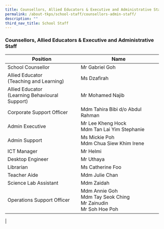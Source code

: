 ```yaml
---
title: Counsellors, Allied Educators & Executive and Administrative Staff
permalink: /about-tkps/school-staff/counsellors-admin-staff/
description: ""
third_nav_title: School Staff
---
```

### **Counsellors, Allied Educators & Executive and Administrative Staff**

| Position | Name |
|---|---|
| School Counsellor |  Mr Gabriel Goh  |
|  Allied Educator<br>(Teaching and Learning) |  Ms Dzafirah |
| Allied Educator<br>(Learning Behavioural Support) |  Mr Mohamed Najib |
| Corporate Support Officer |  Mdm Tahira Bibi d/o Abdul Rahman |
| Admin Executive |  Mr Lee Kheng Hock<br>Mdm Tan Lai Yim Stephanie |
| Admin Support |  Ms Mickie Poh<br>Mdm Chua Siew Khim Irene |
| ICT Manager |  Mr Helmi |
| Desktop Engineer |  Mr Uthaya |
| Librarian |  Ms Catherine Foo |
| Teacher Aide |  Mdm Julie Chan |
| Science Lab Assistant |  Mdm Zaidah |
|   Operations Support Officer |  Mdm Annie Goh<br>Mdm Tay Seok Ching<br>Mr Zainudin<br>Mr Soh Hoe Poh |
|